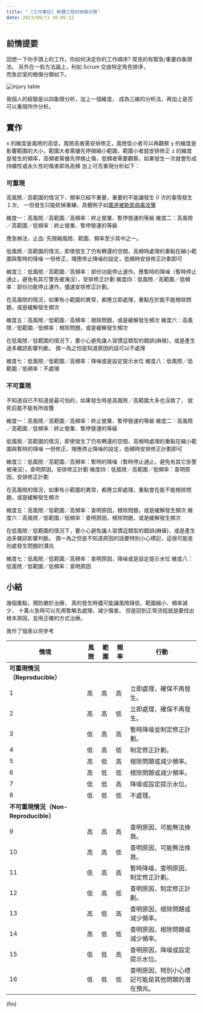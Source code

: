 ```yaml
---
title: " [工作筆記] 軟體工程的檢傷分類"
date: 2023/09/11 16:05:12
---
```


## 前情提要

回想一下你手頭上的工作，你如何決定你的工作順序?
常見的有緊急/重要四象限法。
另外在一些方法論上，利如 Scrum 交由特定角色排序，  
而急診室的檢傷分類如下。

![injury table](https://scontent.ftpe8-2.fna.fbcdn.net/v/t1.18169-9/13873098_1747518418829895_4903403831038697952_n.png?_nc_cat=101&ccb=1-7&_nc_sid=c2f564&_nc_ohc=dkg8M7TktNAAX9ee_bd&_nc_ht=scontent.ftpe8-2.fna&oh=00_AfAiJZ-1Ydwd91v_fSaM4CWBuNOhkR2Bbp-QqhF34KUMIw&oe=65606F69)

我個人的經驗是以四象限分析，加上一個維度，
成為三維的分析法，再加上是否可以重現所作分析。

## 實作

x 的維度是風險的高低，風險高者需安排修正，風險低小者可以再觀察
y 的維度是影響範圍的大小，範圍大者需優先停損縮小範圍，範圍小者就安排修正
z 的維度是發生的頻率，高頻者需優先停損止傷，低頻者需要觀察，如果發生一次就會形成持續性或永久性的傷害即為高頻
加上可否重現分析如下：

### 可重現

高風險／高範圍的情況下，頻率已經不重要，重要的不能讓發生 0 次的事情發生 １次，
一但發生只能砍掉重練，具體例子如[廣達被勒索病毒攻擊](https://www.businesstoday.com.tw/article/category/183015/post/202104210030/)

維度一：高風險／高範圍／高頻率：終止營業、暫停營運的等級
維度二：高風險／高範圍／低頻率：終止營業、暫停營運的等級

應急辦法，止血: 先限縮風險、範圍、頻率至少其中之一。

低風險／高範圍的情況，即使發生了仍有轉還的空間，高頻時處理的重點在縮小範圍與暫時的降噪
一但修正，理應停止降噪的設定，低頻時安排修正計劃即可

維度三：低風險／高範圍／高頻率：部份功能停止運作。應暫時的降噪（暫時停止通止，避免有其它警告被淹沒），安排修正計劃
維度四：低風險／高範圍／低頻率：部份功能停止運作。儘速安排修正計劃。

在高風險的情況，如果有小範圍的異常，都應立即處理，重點在於能不能根除問題，或是緩解發生頻次

維度五：高風險／低範圍／高頻率：根除問題，或是緩解發生頻次
維度六：高風險／低範圍／低頻率：根除問題，或是緩解發生頻次

在低風險／低範圍的情況下，要小心避免讓人習慣這類型的錯誤(麻痺)，或是產生過多雜訊影響判斷。
偶一為之但是知道原因的話可以不處理

維度七：低風險／低範圍／高頻率：降噪或是設定提示水位
維度八：低風險／低範圍／低頻率：不處理

### 不可重現

不知道自已不知道是最可怕的，如果發生時是高風險／高範圍大多也沒救了，
就死前能不能有所收獲

維度一：高風險／高範圍／高頻率：終止營業、暫停營運的等級
維度二：高風險／高範圍／低頻率：終止營業、暫停營運的等級

低風險／高範圍的情況，即使發生了仍有轉還的空間，高頻時處理的重點在縮小範圍與暫時的降噪
一但修正，理應停止降噪的設定，低頻時安排修正計劃即可

維度三：低風險／高範圍／高頻率：暫時的降噪（暫時停止通止，避免有其它告警被淹沒），查明原因，安排修正計劃
維度四：低風險／高範圍／低頻率：查明原因，安排修正計劃

在高風險的情況，如果有小範圍的異常，都應立即處理，重點會在能不能根除問題，或是緩解發生頻次

維度五：高風險／低範圍／高頻率：查明原因，根除問題，或是緩解發生頻次
維度六：高風險／低範圍／低頻率：查明原因，根除問題，或是緩解發生頻次

在低風險／低範圍的情況下，要小心避免讓人習慣這類型的錯誤(麻痺)，或是產生過多雜訊影響判斷。
偶一為之但是不知道原因的話要特別小心標記，這很可能是別處發生問題的潛兆

維度七：低風險／低範圍／高頻率：查明原因，降噪或是設定提示水位
維度八：低風險／低範圍／低頻率：查明原因

## 小結

幾個重點，預防勝於治療，
真的發生時儘可能讓風險降低、範圍縮小、頻率減少，
十萬火急時可以先用暫解去處理，減少傷害。
但是回到正常流程就是要找出根本原因，並用正確的方式治療。

我作了個表以供參考

| 情境 | 風險 | 範圍 | 頻率 | 行動 |
|------|------|------|------|------|
| **可重現情況（Reproducible）** | | | | |
| 1 | 高 | 高 | 高 | 立即處理，確保不再發生。 |
| 2 | 高 | 高 | 低 | 立即處理，確保不再發生。 |
| 3 | 低 | 高 | 高 | 暫時降噪並制定修正計劃。 |
| 4 | 低 | 高 | 低 | 制定修正計劃。 |
| 5 | 高 | 低 | 高 | 根除問題或減少頻率。 |
| 6 | 高 | 低 | 低 | 根除問題或減少頻率。 |
| 7 | 低 | 低 | 高 | 降噪或設定提示水位。 |
| 8 | 低 | 低 | 低 | 不處理。 |
| **不可重現情況（Non-Reproducible）** | | | | |
| 9 | 高 | 高 | 高 | 查明原因，可能無法挽救。 |
| 10 | 高 | 高 | 低 | 查明原因，可能無法挽救。 |
| 11 | 低 | 高 | 高 | 暫時降噪，查明原因，制定修正計劃。 |
| 12 | 低 | 高 | 低 | 查明原因，制定修正計劃。 |
| 13 | 高 | 低 | 高 | 查明原因，根除問題或減少頻率。 |
| 14 | 高 | 低 | 低 | 查明原因，根除問題或減少頻率。 |
| 15 | 低 | 低 | 高 | 查明原因，降噪或設定提示水位。 |
| 16 | 低 | 低 | 低 | 查明原因，特別小心標記可能是其他問題的潛在預兆。 |

(fin)
